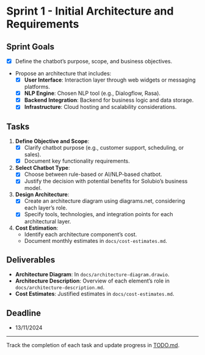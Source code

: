 # Sprint 1 - Initial Architecture and Requirements

## Sprint Goals
- [x] Define the chatbot’s purpose, scope, and business objectives.
- Propose an architecture that includes:
  - [x] **User Interface**: Interaction layer through web widgets or messaging platforms.
  - [x] **NLP Engine**: Chosen NLP tool (e.g., Dialogflow, Rasa).
  - [x] **Backend Integration**: Backend for business logic and data storage.
  - [x] **Infrastructure**: Cloud hosting and scalability considerations.

## Tasks
1. **Define Objective and Scope**:
   - [x] Clarify chatbot purpose (e.g., customer support, scheduling, or sales).
   - [x] Document key functionality requirements.
   
2. **Select Chatbot Type**:
   - [x] Choose between rule-based or AI/NLP-based chatbot.
   - [x] Justify the decision with potential benefits for Solubio’s business model.

3. **Design Architecture**:
   - [x] Create an architecture diagram using diagrams.net, considering each layer’s role.
   - [x] Specify tools, technologies, and integration points for each architectural layer.

4. **Cost Estimation**:
   - Identify each architecture component’s cost.
   - Document monthly estimates in `docs/cost-estimates.md`.

## Deliverables
- **Architecture Diagram**: In `docs/architecture-diagram.drawio`.
- **Architecture Description**: Overview of each element’s role in `docs/architecture-description.md`.
- **Cost Estimates**: Justified estimates in `docs/cost-estimates.md`.

## Deadline
- 13/11/2024

---

Track the completion of each task and update progress in [TODO.md](../TODO.md).
